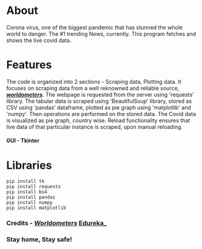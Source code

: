 # About
Corona virus, one of the biggest pandemic that has stunned the whole world to danger. The #1 trending News, currently. This program fetches and shows the live covid data.


# Features
The code is organized into 2 sections - Scraping data, Plotting data. It focuses on scraping data from a well reknowned and reliable source, [**_worldometers_**](https://www.worldometers.info/coronavirus/). The webpage is requested from the server using 'requests' library. The tabular data is scraped using 'BeautifulSoup' library, stored as CSV using 'pandas' dataframe, plotted as pie graph using 'matplotlib' and 'numpy'. Then operations are performed on the stored data.  The Covid data is visualized as pie graph, country wise. Reload functionality ensures that live data of that particular instance is scraped, upon manual reloading.

#### GUI - Tkinter

# Libraries
    pip install tk
    pip install requests
    pip install bs4
    pip install pandas
    pip install numpy
    pip install matplotlib
### Credits - [**_Worldometers_**](https://www.worldometers.info/coronavirus/)  [**Edureka_**](https://www.edureka.co/)

### Stay home, Stay safe! 


